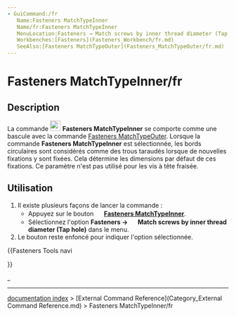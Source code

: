 ```yaml
---
- GuiCommand:/fr
   Name:Fasteners MatchTypeInner
   Name/fr:Fasteners MatchTypeInner
   MenuLocation:Fasteners → Match screws by inner thread diameter (Tap hole)
   Workbenches:[Fasteners](Fasteners_Workbench/fr.md)
   SeeAlso:[Fasteners MatchTypeOuter](Fasteners_MatchTypeOuter/fr.md)
---
```


# Fasteners MatchTypeInner/fr

## Description

La commande <img alt="" src=images/Fasteners_MatchTypeInner.svg  style="width:24px;"> **Fasteners MatchTypeInner** se comporte comme une bascule avec la commande [Fasteners MatchTypeOuter](Fasteners_MatchTypeOuter/fr.md). Lorsque la commande **Fasteners MatchTypeInner** est sélectionnée, les bords circulaires sont considérés comme des trous taraudés lorsque de nouvelles fixations y sont fixées. Cela détermine les dimensions par défaut de ces fixations. Ce paramètre n\'est pas utilisé pour les vis à tête fraisée.

## Utilisation

1.  Il existe plusieurs façons de lancer la commande :
    -   Appuyez sur le bouton **<img src="images/Fasteners_MatchTypeInner.svg" width=16px> [Fasteners MatchTypeInner](Fasteners_MatchTypeInner/fr.md)**.
    -   Sélectionnez l\'option **Fasteners → <img src="images/Fasteners_MatchTypeInner.svg" width=16px> Match screws by inner thread diameter (Tap hole)** dans le menu.
2.  Le bouton reste enfoncé pour indiquer l\'option sélectionnée.





{{Fasteners Tools navi

}} 

_

---
[documentation index](../README.md) > [External Command Reference](Category_External Command Reference.md) > Fasteners MatchTypeInner/fr
